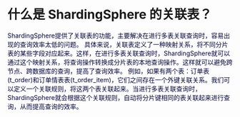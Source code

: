 # 什么是 ShardingSphere 的关联表？
<font style="color:rgb(5, 7, 59);background-color:rgb(253, 253, 254);">ShardingSphere提供了关联表的功能，主要解决在进行多表关联查询时，容易出现的查询效率太低的问题。</font>
<font style="color:rgb(5, 7, 59);background-color:rgb(253, 253, 254);">具体来说，关联表定义了一种映射关系，将不同分片表的某些字段对应起来。这样，在进行多表关联查询时，ShardingSphere就可以通过这个映射关系，将查询操作转换成分片表的本地查询操作。这样就可以避免跨节点、跨数据库的查询，提高了查询效率。</font>
<font style="color:rgb(5, 7, 59);background-color:rgb(253, 253, 254);">例如，如果有两个表：订单表(t_order)和订单情表表(t_order_item)，它们之间存在一个外键关联关系。我们可以定义一个关联规则，将这两个表关联起来。当进行多表关联查询时，ShardingSphere就会根据这个关联规则，自动将分片键相同的表关联起来进行查询，从而提高查询的效率。</font>
